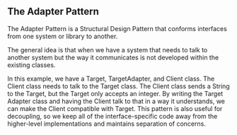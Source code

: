 ## The Adapter Pattern

The Adapter Pattern is a Structural Design Pattern that conforms interfaces from one system or library to another.

The general idea is that when we have a system that needs to talk to another system but the way it communicates is not developed within
the existing classes.

In this example, we have a Target, TargetAdapter, and Client class. The Client class needs to talk to the Target class. The Client
class sends a String to the Target, but the Target only accepts an integer. By writing the Target Adapter class and having the Client
talk to that in a way it understands, we can make the Client compatible with Target. This pattern is also useful for decoupling,
so we keep all of the interface-specific code away from the higher-level implementations and maintains separation of concerns.